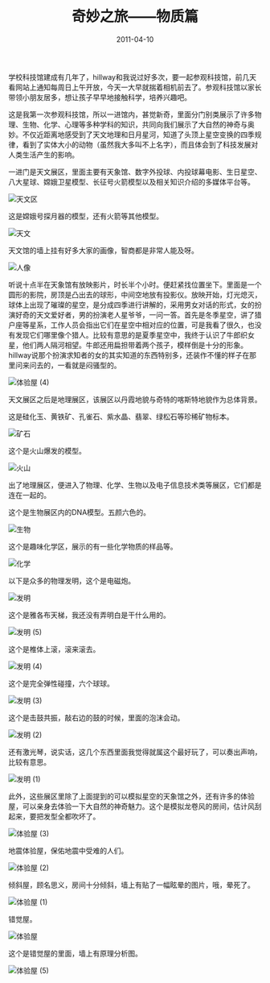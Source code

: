 ﻿---
title: "奇妙之旅——物质篇"
date: 2011-04-10
categories: 
  - "travels"
tags: 
  - "科技馆"
  - "金华"
---

学校科技馆建成有几年了，hillway和我说过好多次，要一起参观科技馆，前几天看网站上通知每周日上午开放，今天一大早就揣着相机前去了。参观科技馆以家长带领小朋友居多，想让孩子早早地接触科学，培养兴趣吧。

这是我第一次参观科技馆，所以一进馆内，甚觉新奇，里面分门别类展示了许多物理、生物、化学、心理等多种学科的知识，共同向我们展示了大自然的神奇与奥妙。不仅近距离地感受到了天文地理和日月星河，知道了头顶上星空变换的四季规律，看到了实体大小的动物（虽然我大多叫不上名字），而且体会到了科技发展对人类生活产生的影响。

一进门是天文展区，里面主要有天象馆、数字外投球、内投球幕电影、生日星空、八大星球、嫦娥卫星模型、长征号火箭模型以及相关知识介绍的多媒体平台等。

![天文区](/images/5605337126_1037c00d0e_z.jpg)

<!--more-->这是嫦娥号探月器的模型，还有火箭等其他模型。

![天文](/images/5605336242_a059640cd1_z.jpg)

天文馆的墙上挂有好多大家的画像，智商都是非常人能及呀。

![人像](/images/5605335630_69e58e3b52_z.jpg)

听说十点半在天象馆有放映影片，时长半个小时。便赶紧找位置坐下。里面是一个圆形的影院，房顶是凸出去的球形，中间空地放有投影仪。放映开始，灯光熄灭，球体上出现了璀璨的星空，是分成四季进行讲解的，采用男女对话的形式，女的扮演好奇的天文爱好者，男的扮演老人星爷爷，一问一答。首先是冬季星空，讲了猎户座等星系，工作人员会指出它们在星空中相对应的位置，可是我看了很久，也没有发现它们哪里像个猎人。比较有意思的是夏季星空中，我终于认识了牛郎织女星，他们两人隔河相望。牛郎还用扁担带着两个孩子，模样倒是十分的形象。hillway说那个扮演求知者的女的其实知道的东西特别多，还装作不懂的样子在那里问来问去的，一看就是闷骚型的。

![体验屋 (4)](/images/5605336586_9a1162144e_z.jpg)

天文展区之后是地理展区，该展区以丹霞地貌与奇特的喀斯特地貌作为总体背景。

这是硅化玉、黄铁矿、孔雀石、紫水晶、翡翠、绿松石等珍稀矿物标本。

![矿石](/images/5605382562_cd0a199e5f_z.jpg)

这个是火山爆发的模型。

![火山](/images/5604799617_b5407c6dab_z.jpg)

出了地理展区，便进入了物理、化学、生物以及电子信息技术类等展区，它们都是连在一起的。

这个是生物展区内的DNA模型。五颜六色的。

![生物](/images/5604798407_c2fc366d50_z.jpg)

这个是趣味化学区，展示的有一些化学物质的样品等。

![化学](/images/5604794469_86292d6570_z.jpg)

以下是众多的物理发明，这个是电磁炮。

![发明](/images/5605381622_ce8a329b9d_z.jpg)

这个是雅各布天梯，我还没有弄明白是干什么用的。

![发明 (5)](/images/5605381028_cf0bf928f8_z.jpg)

这个是椎体上滚，滚来滚去。

![发明 (4)](/images/5604797003_a7200628be_z.jpg)

这个是完全弹性碰撞，六个球球。

![发明 (3)](/images/5604796597_9d1240841b_z.jpg)

这个是击鼓共振，敲右边的鼓的时候，里面的泡沫会动。

![发明 (2)](/images/5605379518_294e166aeb_z.jpg)

还有激光琴，说实话，这几个东西里面我觉得就属这个最好玩了，可以奏出声响，比较有意思。

![发明 (1)](/images/5605378700_b9dcab5c2e_z.jpg)

此外，这些展区里除了上面提到的可以模拟星空的天象馆之外，还有许多的体验屋，可以亲身去体验一下大自然的神奇魅力。这个是模拟龙卷风的房间，估计风刮起来，要把发型全都吹坏了。

![体验屋 (3)](/images/5605415546_d2bc0707b4_z.jpg)

地震体验屋，保佑地震中受难的人们。

![体验屋 (2)](/images/5605414776_c362e7453b_z.jpg)

倾斜屋，顾名思义，房间十分倾斜，墙上有贴了一幅眩晕的图片，哦，晕死了。

![体验屋 (1)](/images/5604831121_f5727c1816_z.jpg)

错觉屋。

![体验屋](/images/5605413960_8bd47cda9f_z.jpg)

这个是错觉屋的里面，墙上有原理分析图。

![体验屋 (5)](/images/5604830231_8be39b6b6b_z.jpg)
